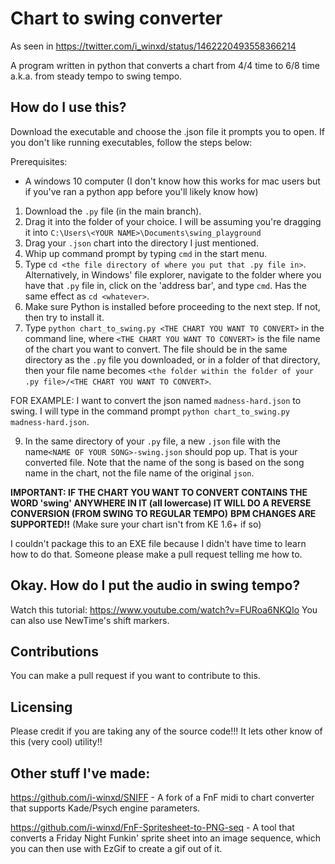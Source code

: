 # Chart to swing converter
As seen in https://twitter.com/i_winxd/status/1462220493558366214

A program written in python that converts a chart from 4/4 time to 6/8 time a.k.a. from steady tempo to swing tempo.

## How do I use this?
Download the executable and choose the .json file it prompts you to open. If you don't like running executables, follow the steps below:

Prerequisites:
* A windows 10 computer (I don't know how this works for mac users but if you've ran a python app before you'll likely know how)
1. Download the ``.py`` file (in the main branch).
2. Drag it into the folder of your choice. I will be assuming you're dragging it into ``C:\Users\<YOUR NAME>\Documents\swing_playground``
3. Drag your ``.json`` chart into the directory I just mentioned.
4. Whip up command prompt by typing ``cmd`` in the start menu.
5. Type ``cd <the file directory of where you put that .py file in>``. Alternatively, in Windows' file explorer, navigate to the folder where you have that ``.py`` file in, click on the 'address bar', and type ``cmd``. Has the same effect as ``cd <whatever>``.
6. Make sure Python is installed before proceeding to the next step. If not, then try to install it.
7. Type ``python chart_to_swing.py <THE CHART YOU WANT TO CONVERT>`` in the command line, where ``<THE CHART YOU WANT TO CONVERT>`` is the file name of the chart you want to convert. The file should be in the same directory as the ``.py`` file you downloaded, or in a folder of that directory, then your file name becomes ``<the folder within the folder of your .py file>/<THE CHART YOU WANT TO CONVERT>``.

FOR EXAMPLE: I want to convert the json named ``madness-hard.json`` to swing. I will type in the command prompt ``python chart_to_swing.py madness-hard.json``.

9. In the same directory of your ``.py`` file, a new ``.json`` file with the name``<NAME OF YOUR SONG>-swing.json`` should pop up. That is your converted file. Note that the name of the song is based on the song name in the chart, not the file name of the original ``json``.

**IMPORTANT: IF THE CHART YOU WANT TO CONVERT CONTAINS THE WORD 'swing' ANYWHERE IN IT (all lowercase) IT WILL DO A REVERSE CONVERSION (FROM SWING TO REGULAR TEMPO)**
**BPM CHANGES ARE SUPPORTED!!** (Make sure your chart isn't from KE 1.6+ if so)

I couldn't package this to an EXE file because I didn't have time to learn how to do that. Someone please make a pull request telling me how to.
## Okay. How do I put the audio in swing tempo?
Watch this tutorial: https://www.youtube.com/watch?v=FURoa6NKQIo
You can also use NewTime's shift markers.

## Contributions
You can make a pull request if you want to contribute to this.

## Licensing
Please credit if you are taking any of the source code!!! It lets other know of this (very cool) utility!!

## Other stuff I've made:
https://github.com/i-winxd/SNIFF - A fork of a FnF midi to chart converter that supports Kade/Psych engine parameters.

https://github.com/i-winxd/FnF-Spritesheet-to-PNG-seq - A tool that converts a Friday Night Funkin' sprite sheet into an image sequence, which you can then use with EzGif to create a gif out of it.
